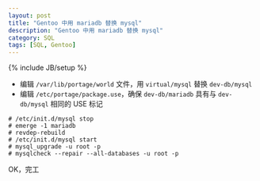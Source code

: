 ```yaml
---
layout: post
title: "Gentoo 中用 mariadb 替换 mysql"
description: "Gentoo 中用 mariadb 替换 mysql"
category: SQL
tags: [SQL, Gentoo]
---
```

{% include JB/setup %}

- 编辑 `/var/lib/portage/world` 文件，用 `virtual/mysql` 替换 `dev-db/mysql`
- 编辑 `/etc/portage/package.use`，确保 `dev-db/mariadb` 具有与 `dev-db/mysql` 相同的 USE 标记

```
# /etc/init.d/mysql stop
# emerge -1 mariadb
# revdep-rebuild
# /etc/init.d/mysql start
# mysql_upgrade -u root -p
# mysqlcheck --repair --all-databases -u root -p
```

OK，完工
